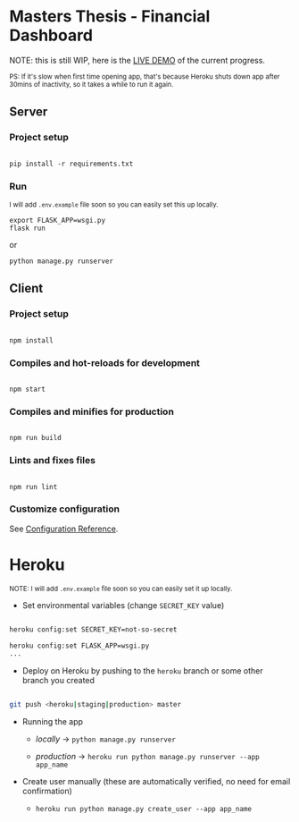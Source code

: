
# Masters Thesis - Financial Dashboard



NOTE: this is still WIP, here is the [LIVE DEMO](https://dp-finance.herokuapp.com/) of the current progress.

<sub>PS: If it's slow when first time opening app, that's because Heroku shuts down app after 30mins of inactivity, 
so it takes a while to run it again.</sub>



## Server

  

### Project setup



```

pip install -r requirements.txt

```



### Run

<sub>I will add `.env.example` file soon so you can easily set this up locally.</sub>

```
export FLASK_APP=wsgi.py
flask run
```


or


```
python manage.py runserver
```



## Client



### Project setup

```

npm install

```



### Compiles and hot-reloads for development

```

npm start

```



### Compiles and minifies for production

```

npm run build

```



### Lints and fixes files

```

npm run lint

```


### Customize configuration

See [Configuration Reference](https://cli.vuejs.org/config/).


# Heroku

<sub>NOTE: I will add `.env.example` file soon so you can easily set it up locally.</sub>

* Set environmental variables (change `SECRET_KEY` value)


```bash

heroku config:set SECRET_KEY=not-so-secret

heroku config:set FLASK_APP=wsgi.py
...

```



* Deploy on Heroku by pushing to the `heroku` branch or some other branch you created



```bash

git push <heroku|staging|production> master

```

* Running the app

	-  *locally* -> `python manage.py runserver`

	-  *production* -> `heroku run python manage.py runserver --app app_name`



* Create user manually (these are automatically verified, no need for email confirmation)

	-  `heroku run python manage.py create_user --app app_name`